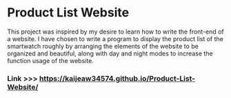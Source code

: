 # Product List Website

This project was inspired by my desire to learn how to write the front-end of a website. I have chosen to write a program to display the product list of the smartwatch roughly by arranging the elements of the website to be organized and beautiful, along with day and night modes to increase the function usage of the website.

### Link >>> https://kaijeaw34574.github.io/Product-List-Website/
